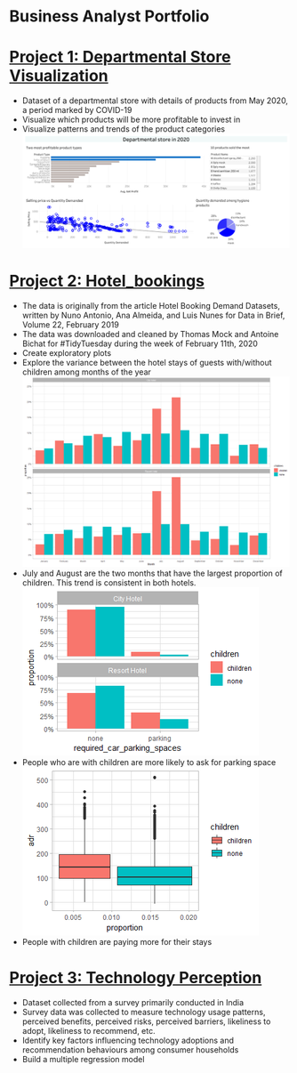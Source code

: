 # Business Analyst Portfolio
# [Project 1: Departmental Store Visualization](https://github.com/ngctramnl/Departmental_Store)
- Dataset of a departmental store with details of products from May 2020, a period marked by COVID-19
- Visualize which products will be more profitable to invest in
- Visualize patterns and trends of the product categories
![alt text](https://github.com/ngctramnl/Departmental_Store/blob/main/Dashboard%202.png)

# [Project 2: Hotel_bookings](https://github.com/ngctramnl/Hotel_bookings)
- The data is originally from the article Hotel Booking Demand Datasets, written by Nuno Antonio, Ana Almeida, and Luis Nunes for Data in Brief, Volume 22, February 2019
- The data was downloaded and cleaned by Thomas Mock and Antoine Bichat for #TidyTuesday during the week of February 11th, 2020
- Create exploratory plots
- Explore the variance between the hotel stays of guests with/without children among months of the year
![](https://github.com/ngctramnl/Hotel_bookings/blob/main/Month.png)
- July and August are the two months that have the largest proportion of children. This trend is consistent in both hotels.
![](https://github.com/ngctramnl/Hotel_bookings/blob/main/Parking.png)
- People who are with children are more likely to ask for parking space
![](https://github.com/ngctramnl/Hotel_bookings/blob/main/Boxplot.png)
- People with children are paying more for their stays

# [Project 3: Technology Perception](https://github.com/ngctramnl/TechnologyAdoption)
- Dataset collected from a survey primarily conducted in India
- Survey data was collected to measure technology usage patterns, perceived benefits, perceived risks, perceived barriers, likeliness to adopt, likeliness to recommend, etc.
- Identify key factors influencing technology adoptions and recommendation behaviours among consumer households
- Build a multiple regression model





